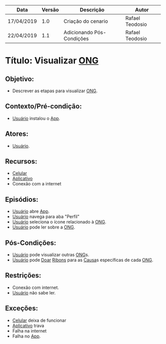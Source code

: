 | Data       | Versão | Descrição          | Autor           |
| ---------- | ------ | ------------------ | --------------- |
| 17/04/2019 | 1.0    | Criação do cenario | Rafael Teodosio |
| 22/04/2019 | 1.1    | Adicionando Pós-Condições | Rafael Teodosio |

# Título: Visualizar [ONG](https://github.com/requisitos-2019-1/Ribon/blob/master/Modelagem%20de%20Requisitos/Lexicos/Ong.md)

## Objetivo:

- Descrever as etapas para visualizar [ONG](https://github.com/requisitos-2019-1/Ribon/blob/master/Modelagem%20de%20Requisitos/Lexicos/Ong.md).

## Contexto/Pré-condição:

- [Usuário](https://github.com/requisitos-2019-1/Ribon/blob/master/Modelagem%20de%20Requisitos/Lexicos/Usuário.md) instalou o [App](https://github.com/requisitos-2019-1/Ribon/blob/master/Modelagem%20de%20Requisitos/Lexicos/Aplicativo.md).

## Atores:

- [Usuário](https://github.com/requisitos-2019-1/Ribon/blob/master/Modelagem%20de%20Requisitos/Lexicos/Usuário.md).

## Recursos:

- [Celular](https://github.com/requisitos-2019-1/Ribon/blob/master/Modelagem%20de%20Requisitos/Lexicos/Smartphone.md)
- [Aplicativo](https://github.com/requisitos-2019-1/Ribon/blob/master/Modelagem%20de%20Requisitos/Lexicos/Aplicativo.md)
- Conexão com a internet

## Episódios:

- [Usuário](https://github.com/requisitos-2019-1/Ribon/blob/master/Modelagem%20de%20Requisitos/Lexicos/Usuário.md) abre [App](https://github.com/requisitos-2019-1/Ribon/blob/master/Modelagem%20de%20Requisitos/Lexicos/Aplicativo.md).
- [Usuário](https://github.com/requisitos-2019-1/Ribon/blob/master/Modelagem%20de%20Requisitos/Lexicos/Usuário.md) navega para aba "Perfil"
- [Usuário](https://github.com/requisitos-2019-1/Ribon/blob/master/Modelagem%20de%20Requisitos/Lexicos/Usuário.md) seleciona o ícone relacionado à [ONG](https://github.com/requisitos-2019-1/Ribon/blob/master/Modelagem%20de%20Requisitos/Lexicos/Ong.md).
- [Usuário](https://github.com/requisitos-2019-1/Ribon/blob/master/Modelagem%20de%20Requisitos/Lexicos/Usuário.md) pode ler sobre a [ONG](https://github.com/requisitos-2019-1/Ribon/blob/master/Modelagem%20de%20Requisitos/Lexicos/Ong.md).

## Pós-Condições:

- [Usuário](https://github.com/requisitos-2019-1/Ribon/blob/master/Modelagem%20de%20Requisitos/Lexicos/Usuário.md) pode visualizar outras [ONG](https://github.com/requisitos-2019-1/Ribon/blob/master/Modelagem%20de%20Requisitos/Lexicos/Ong.md)s.
- [Usuário](https://github.com/requisitos-2019-1/Ribon/blob/master/Modelagem%20de%20Requisitos/Lexicos/Usuário.md) pode [Doar](https://github.com/requisitos-2019-1/Ribon/blob/master/Modelagem%20de%20Requisitos/Lexicos/Doar.md) [Ribons](https://github.com/requisitos-2019-1/Ribon/blob/master/Modelagem%20de%20Requisitos/Lexicos/Ribon.md) para as [Causa](https://github.com/requisitos-2019-1/Ribon/blob/master/Modelagem%20de%20Requisitos/Lexicos/Causa.md)s específicas de cada [ONG](https://github.com/requisitos-2019-1/Ribon/blob/master/Modelagem%20de%20Requisitos/Lexicos/Ong.md).

## Restrições:

- Conexão com internet.
- [Usuário](https://github.com/requisitos-2019-1/Ribon/blob/master/Modelagem%20de%20Requisitos/Lexicos/Usuário.md) não sabe ler.

## Exceções:

- [Celular](https://github.com/requisitos-2019-1/Ribon/blob/master/Modelagem%20de%20Requisitos/Lexicos/Smartphone.md) deixa de funcionar
- [Aplicativo](https://github.com/requisitos-2019-1/Ribon/blob/master/Modelagem%20de%20Requisitos/Lexicos/Aplicativo.md) trava
- Falha na internet
- Falha no [App](https://github.com/requisitos-2019-1/Ribon/blob/master/Modelagem%20de%20Requisitos/Lexicos/Aplicativo.md).
